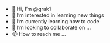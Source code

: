 - 👋 Hi, I’m @grak1
- 👀 I’m interested in learning new things
- 🌱 I’m currently learning how to code
- 💞️ I’m looking to collaborate on ...
- 📫 How to reach me ...

<!---
grak1/grak1 is a ✨ special ✨ repository because its `README.md` (this file) appears on your GitHub profile.
You can click the Preview link to take a look at your changes.
--->
